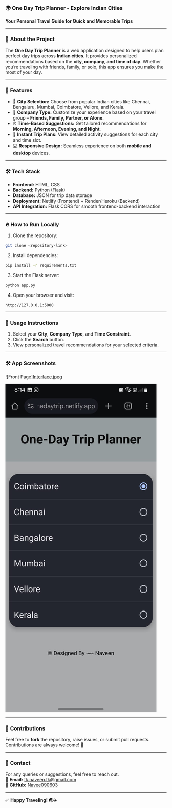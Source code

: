 ### 🌍 **One Day Trip Planner - Explore Indian Cities**  
**Your Personal Travel Guide for Quick and Memorable Trips**

---

### 📌 **About the Project**  
The **One Day Trip Planner** is a web application designed to help users plan perfect day trips across **Indian cities**. It provides personalized recommendations based on the **city, company, and time of day**. Whether you’re traveling with friends, family, or solo, this app ensures you make the most of your day.

---

### 🚀 **Features**
- 🌆 **City Selection:** Choose from popular Indian cities like Chennai, Bengaluru, Mumbai, Coimbatore, Vellore, and Kerala.  
- 👥 **Company Type:** Customize your experience based on your travel group – **Friends, Family, Partner, or Alone**.  
- ⏰ **Time-Based Suggestions:** Get tailored recommendations for **Morning, Afternoon, Evening, and Night**.  
- 🔎 **Instant Trip Plans:** View detailed activity suggestions for each city and time slot.  
- 💻 **Responsive Design:** Seamless experience on both **mobile and desktop** devices.  

---

### 🛠️ **Tech Stack**
- **Frontend:** HTML, CSS  
- **Backend:** Python (Flask)  
- **Database:** JSON for trip data storage  
- **Deployment:** Netlify (Frontend) + Render/Heroku (Backend)  
- **API Integration:** Flask CORS for smooth frontend-backend interaction  

---

### 🔥 **How to Run Locally**
1. Clone the repository:  
```bash
git clone <repository-link>
```
2. Install dependencies:  
```bash
pip install -r requirements.txt
```
3. Start the Flask server:  
```bash
python app.py
```
4. Open your browser and visit:  
```
http://127.0.0.1:5000
```

---

### 🚦 **Usage Instructions**
1. Select your **City**, **Company Type**, and **Time Constraint**.  
2. Click the **Search** button.  
3. View personalized travel recommendations for your selected criteria.  

---

### 🛠️ **App Screenshots**
![Front Page][Interface.jpeg](https://github.com/Navee090603/onedaytrip/blob/main/Interface.jpeg)

![City Selection](https://github.com/Navee090603/onedaytrip/blob/main/CitySelection.jpeg)

---

### 🌟 **Contributions**
Feel free to **fork** the repository, raise issues, or submit pull requests. Contributions are always welcome! 🎯

---

### 📧 **Contact**
For any queries or suggestions, feel free to reach out.  
📩 **Email:** tk.naveen.tk@gmail.com  
🔗 **GitHub:** [Navee090603](https://github.com/Navee090603)

---

✅ **Happy Traveling! 🌏✈️**
